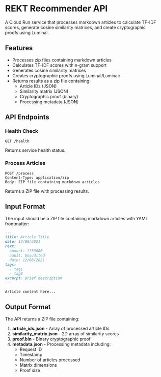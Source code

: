 # REKT Recommender API

A Cloud Run service that processes markdown articles to calculate TF-IDF scores, generate cosine similarity matrices, and create cryptographic proofs using Luminal.

## Features

- Processes zip files containing markdown articles
- Calculates TF-IDF scores with n-gram support
- Generates cosine similarity matrices
- Creates cryptographic proofs using Luminal/Luminair
- Returns results as a zip file containing:
  - Article IDs (JSON)
  - Similarity matrix (JSON)
  - Cryptographic proof (binary)
  - Processing metadata (JSON)

## API Endpoints

### Health Check
```
GET /health
```

Returns service health status.

### Process Articles
```
POST /process
Content-Type: application/zip
Body: ZIP file containing markdown articles
```

Returns a ZIP file with processing results.

## Input Format

The input should be a ZIP file containing markdown articles with YAML frontmatter:

```markdown
---
title: Article Title
date: 12/08/2021
rekt:
  amount: 1750000
  audit: Unaudited
  date: 12/08/2021
tags:
  - tag1
  - tag2
excerpt: Brief description
---

Article content here...
```

## Output Format

The API returns a ZIP file containing:

1. **article_ids.json** - Array of processed article IDs
2. **similarity_matrix.json** - 2D array of similarity scores
3. **proof.bin** - Binary cryptographic proof
4. **metadata.json** - Processing metadata including:
   - Request ID
   - Timestamp
   - Number of articles processed
   - Matrix dimensions
   - Proof size